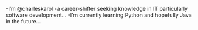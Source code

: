 -I’m @charleskarol
-a career-shifter seeking knowledge in IT particularly software development...
-I’m currently learning Python and hopefully Java in the future...

<!---
charleskarol/charleskarol is a ✨ special ✨ repository because its `README.md` (this file) appears on your GitHub profile.
You can click the Preview link to take a look at your changes.
--->

